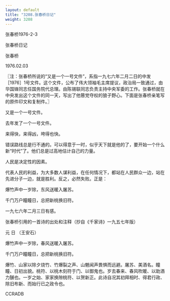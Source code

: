 ```yaml
---
layout: default
title: "3208.张春桥日记"
weight: 3208
---
```


张春桥1976-2-3

张春桥日记

张春桥

1976.02.03

〖注：张春桥所说的“又是一个一号文件”，系指一九七六年二月二日的中发［1976］1号文件。这个文件，公布了伟大领袖毛主席提议，政治局一致通过，由华国锋同志任国务院代总理。由陈锡联同志负责主持中央军委的工作。张春桥就在中央发出这个文件的同一天，写出了他篡党夺权的狼子野心。下面是张春桥亲笔写的原件印文和复制件。〗

又是一个一号文件。

去年发了一个一号文件。

来得快，来得凶，垮得也快。

错误路线总是行不通的。可以得意于一时，似乎天下就是他的了，要开始一个什么新“时代”了。他们总是过高地估计自己的力量。

人民是决定性的因素。

代表人民的利益，为大多数人谋利益，在任何情况下，都站在人民群众一边，站在先进分子一边，就是胜利。反之，必然失败。正是：

爆竹声中一岁除，东风送暖入屠苏。

千门万户瞳瞳日，总把新桃换旧符。

一九七六年二月三日有感。

张春桥引用的一首诗的出处和注释（抄自《千家诗》一九五七年版）

元  日      （王安石）

爆竹声中一岁除，春风送暖入屠苏。

千门万户瞳瞳日，总把新桃换旧符。

爆竹、山家以除夕烧竹、竹爆裂之声、山魈闻声畏惧而远避。屠苏、美酒名。瞳瞳、日初出貌。桃符、以桃木刻符于门、以御鬼也。岁去春来、春风吹暖、以助酒力醺也。一岁之始、家家换隙桃符、以贺新正。此诗自况其初拜相时、得君行政、除旧布新、而始行已之政令也。

CCRADB

